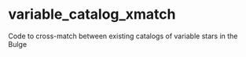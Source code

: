 # variable_catalog_xmatch
Code to cross-match between existing catalogs of variable stars in the Bulge
